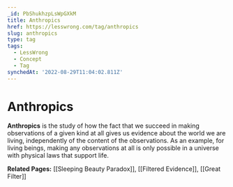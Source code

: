 ```yaml
---
_id: PbShukhzpLsWpGXkM
title: Anthropics
href: https://lesswrong.com/tag/anthropics
slug: anthropics
type: tag
tags:
  - LessWrong
  - Concept
  - Tag
synchedAt: '2022-08-29T11:04:02.811Z'
---
```

# Anthropics

**Anthropics** is the study of how the fact that we succeed in making observations of a given kind at all gives us evidence about the world we are living, independently of the content of the observations. As an example, for living beings, making any observations at all is only possible in a universe with physical laws that support life.

**Related Pages:** [[Sleeping Beauty Paradox]], [[Filtered Evidence]], [[Great Filter]]